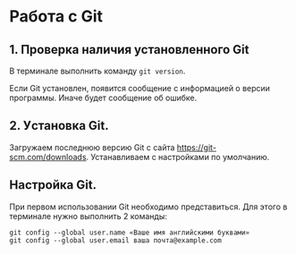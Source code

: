 # Работа с Git
## 1. Проверка наличия установленного Git
В терминале выполнить команду `git version`.

Если Git установлен, появится сообщение с информацией о версии программы. Иначе будет сообщение об ошибке.

## 2. Уcтановка Git.
Загружаем последнюю версию Git с сайта https://git-scm.com/downloads.
Устанавливаем с настройками по умолчанию.

## Настройка Git.
При первом использовании Git необходимо представиться. Для этого в терминале нужно выполнить 2 команды:
```
git config --global user.name «Ваше имя английскими буквами»
git config --global user.email ваша почта@example.com
```